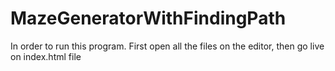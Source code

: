 # MazeGeneratorWithFindingPath

In order to run this program.
First open all the files on the editor, then go live on index.html file
